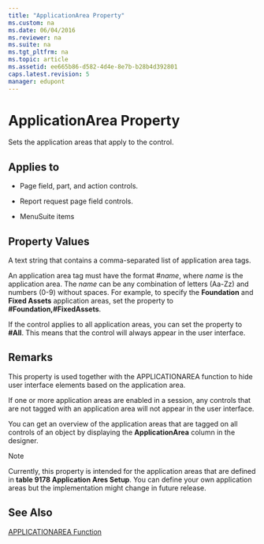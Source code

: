 ```yaml
---
title: "ApplicationArea Property"
ms.custom: na
ms.date: 06/04/2016
ms.reviewer: na
ms.suite: na
ms.tgt_pltfrm: na
ms.topic: article
ms.assetid: ee665b86-d582-4d4e-8e7b-b28b4d392801
caps.latest.revision: 5
manager: edupont
---
```

# ApplicationArea Property
Sets the application areas that apply to the control.  
  
## Applies to  
  
-   Page field, part, and action controls.  
  
-   Report request page field controls.  
  
-   MenuSuite items  
  
## Property Values  
 A text string that contains a comma\-separated list of application area tags.  
  
 An application area tag must have the format \#*name*, where *name* is the application area. The *name* can be any combination of letters \(Aa\-Zz\) and numbers \(0\-9\) without spaces. For example, to specify the **Foundation** and **Fixed Assets** application areas, set the property to **\#Foundation,\#FixedAssets**.  
  
 If the control applies to all application areas, you can set the property to **\#All**. This means that the control will always appear in the user interface.  
  
## Remarks  
 This property is used together with the APPLICATIONAREA function to hide user interface elements based on the application area.  
  
 If one or more application areas are enabled in a session, any controls that are not tagged with an application area will not appear in the user interface.  
  
 You can get an overview of the application areas that are tagged on all controls of an object by displaying the **ApplicationArea** column in the designer.  
  
> [!NOTE]  
>  Currently, this property is intended for the application areas that are defined in **table 9178 Application Ares Setup**. You can define your own application areas but the implementation might change in future release.  
  
## See Also  
 [APPLICATIONAREA Function](../dynamics-nav/APPLICATIONAREA-Function.md)